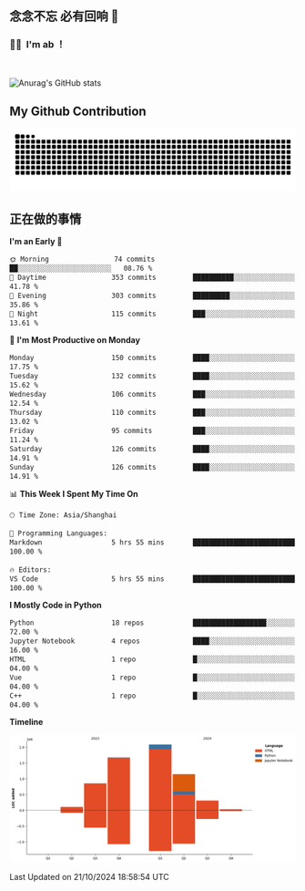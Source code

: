 ## 念念不忘 必有回响  👋
### 👨‍🔧&nbsp;&nbsp;I'm ab ！

<br>

![Anurag's GitHub stats](https://github-readme-stats.vercel.app/api?username=abinzzz&count_private=true&show_icons=true&theme=tokyonight)


## My Github Contribution
![](https://github.com/abinzzz/abinzzz/blob/output/github-contribution-grid-snake.svg)

## 正在做的事情

<!--START_SECTION:waka-->
**I'm an Early 🐤** 

```text
🌞 Morning                74 commits          ██░░░░░░░░░░░░░░░░░░░░░░░   08.76 % 
🌆 Daytime                353 commits         ██████████░░░░░░░░░░░░░░░   41.78 % 
🌃 Evening                303 commits         █████████░░░░░░░░░░░░░░░░   35.86 % 
🌙 Night                  115 commits         ███░░░░░░░░░░░░░░░░░░░░░░   13.61 % 
```
📅 **I'm Most Productive on Monday** 

```text
Monday                   150 commits         ████░░░░░░░░░░░░░░░░░░░░░   17.75 % 
Tuesday                  132 commits         ████░░░░░░░░░░░░░░░░░░░░░   15.62 % 
Wednesday                106 commits         ███░░░░░░░░░░░░░░░░░░░░░░   12.54 % 
Thursday                 110 commits         ███░░░░░░░░░░░░░░░░░░░░░░   13.02 % 
Friday                   95 commits          ███░░░░░░░░░░░░░░░░░░░░░░   11.24 % 
Saturday                 126 commits         ████░░░░░░░░░░░░░░░░░░░░░   14.91 % 
Sunday                   126 commits         ████░░░░░░░░░░░░░░░░░░░░░   14.91 % 
```


📊 **This Week I Spent My Time On** 

```text
🕑︎ Time Zone: Asia/Shanghai

💬 Programming Languages: 
Markdown                 5 hrs 55 mins       █████████████████████████   100.00 % 

🔥 Editors: 
VS Code                  5 hrs 55 mins       █████████████████████████   100.00 % 
```

**I Mostly Code in Python** 

```text
Python                   18 repos            ██████████████████░░░░░░░   72.00 % 
Jupyter Notebook         4 repos             ████░░░░░░░░░░░░░░░░░░░░░   16.00 % 
HTML                     1 repo              █░░░░░░░░░░░░░░░░░░░░░░░░   04.00 % 
Vue                      1 repo              █░░░░░░░░░░░░░░░░░░░░░░░░   04.00 % 
C++                      1 repo              █░░░░░░░░░░░░░░░░░░░░░░░░   04.00 % 
```



**Timeline**

![Lines of Code chart](https://raw.githubusercontent.com/abinzzz/abinzzz/main/assets/bar_graph.png)


 Last Updated on 21/10/2024 18:58:54 UTC
<!--END_SECTION:waka-->


